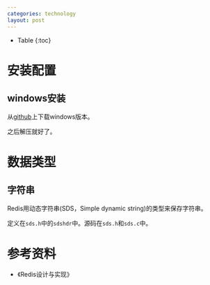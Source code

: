 ```yaml
---
categories: technology
layout: post
---
```


- Table
{:toc}

# 安装配置

## windows安装

从[github](https://github.com/microsoftarchive/redis)上下载windows版本。

之后解压就好了。

# 数据类型

## 字符串

Redis用动态字符串(SDS，Simple dynamic string)的类型来保存字符串。

定义在`sds.h`中的`sdshdr`中。源码在`sds.h`和`sds.c`中。

# 参考资料

- 《Redis设计与实现》